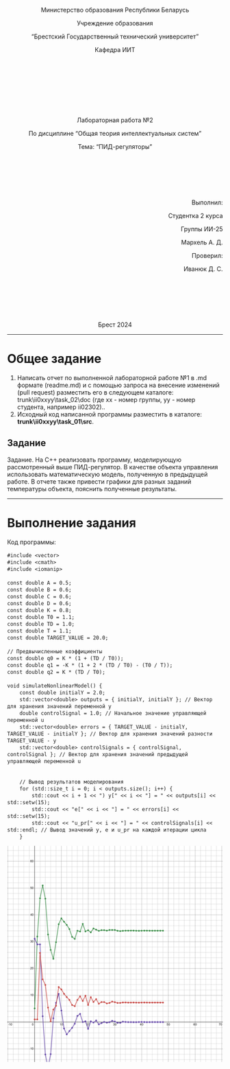 <p align="center"> Министерство образования Республики Беларусь</p>
<p align="center">Учреждение образования</p>
<p align="center">“Брестский Государственный технический университет”</p>
<p align="center">Кафедра ИИТ</p>
<br><br><br><br><br><br><br>
<p align="center">Лабораторная работа №2</p>
<p align="center">По дисциплине “Общая теория интеллектуальных систем”</p>
<p align="center">Тема: “ПИД-регуляторы”</p>
<br><br><br><br><br>
<p align="right">Выполнил:</p>
<p align="right">Студентка 2 курса</p>
<p align="right">Группы ИИ-25</p>
<p align="right">Мархель А. Д.</p>
<p align="right">Проверил:</p>
<p align="right">Иванюк Д. С.</p>
<br><br><br><br><br>
<p align="center">Брест 2024</p>

<hr>

# Общее задание #
1. Написать отчет по выполненной лабораторной работе №1 в .md формате (readme.md) и с помощью запроса на внесение изменений (pull request) разместить его в следующем каталоге: trunk\ii0xxyy\task_02\doc (где xx - номер группы, yy - номер студента, например ii02302)..
2. Исходный код написанной программы разместить в каталоге: **trunk\ii0xxyy\task_01\src**.
## Задание ##
Задание. На C++ реализовать программу, моделирующую рассмотренный выше ПИД-регулятор. В качестве объекта управления использовать математическую модель, полученную в предыдущей работе. В отчете также привести графики для разных заданий температуры объекта, пояснить полученные результаты.

<hr>

# Выполнение задания #

Код программы:
 
```#include <iostream>
#include <vector>
#include <cmath>
#include <iomanip>

const double A = 0.5;
const double B = 0.6;
const double C = 0.6;
const double D = 0.6;
const double K = 0.8;
const double T0 = 1.1;
const double TD = 1.0;
const double T = 1.1;
const double TARGET_VALUE = 20.0;

// Предвычисленные коэффициенты
const double q0 = K * (1 + (TD / T0));
const double q1 = -K * (1 + 2 * (TD / T0) - (T0 / T));
const double q2 = K * (TD / T0);

void simulateNonlinearModel() {
    const double initialY = 2.0;
    std::vector<double> outputs = { initialY, initialY }; // Вектор для хранения значений переменной y
    double controlSignal = 1.0; // Начальное значение управляющей переменной u
    std::vector<double> errors = { TARGET_VALUE - initialY, TARGET_VALUE - initialY }; // Вектор для хранения значений разности TARGET_VALUE - y
    std::vector<double> controlSignals = { controlSignal, controlSignal }; // Вектор для хранения значений предыдущей управляющей переменной u


    // Вывод результатов моделирования
    for (std::size_t i = 0; i < outputs.size(); i++) {
        std::cout << i + 1 << ") y[" << i << "] = " << outputs[i] << std::setw(15);
        std::cout << "e[" << i << "] = " << errors[i] << std::setw(15);
        std::cout << "u_pr[" << i << "] = " << controlSignals[i] << std::endl; // Вывод значений y, e и u_pr на каждой итерации цикла
    }

```    
![График](./graphics.png)
